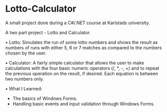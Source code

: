 # Lotto-Calculator
A small project done during a C#/.NET course at Karlstads university.

A two part project - Lotto and Calculator.

• Lotto: Simulates the run of some lotto numbers and shows the result as 
numbers of runs with either 5, 6 or 7 matches as compared to the numbers
chosen by the user.

• Calculator: A fairly simple calculator that allows the user to make
calculations with the four basic numeric operators (/, *, -, +) and to 
repeat the previous operation on the result, if desired. Each equation is
between two numbers only.

• What I Learned:
- The basics of Windows Forms.
- Handling basic events and input validation through Windows Forms.
